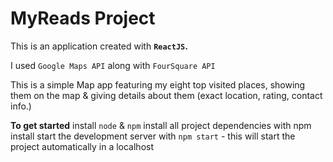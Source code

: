# MyReads Project
This is an application created with  **`ReactJS`.**

I used `Google Maps API` along with `FourSquare API`

This is a simple Map app featuring my eight top visited places, showing them on the map & giving details about them (exact location, rating, contact info.)


**To get started**
install `node` & `npm`
install all project dependencies with npm install
start the development server with `npm start` - this will start the project automatically in a localhost
